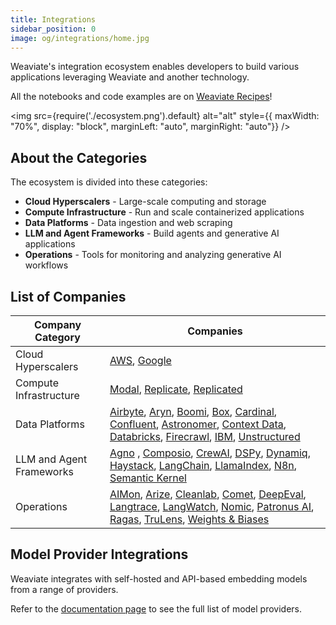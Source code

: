 ```yaml
---
title: Integrations
sidebar_position: 0
image: og/integrations/home.jpg
---
```


Weaviate's integration ecosystem enables developers to build various applications leveraging Weaviate and another technology.

All the notebooks and code examples are on [Weaviate Recipes](https://github.com/weaviate/recipes)!

<img
    src={require('./ecosystem.png').default}
    alt="alt"
    style={{ maxWidth: "70%", display: "block", marginLeft: "auto", marginRight: "auto"}}
/>


## About the Categories
The ecosystem is divided into these categories:

* **Cloud Hyperscalers** - Large-scale computing and storage
* **Compute Infrastructure** - Run and scale containerized applications
* **Data Platforms** - Data ingestion and web scraping 
* **LLM and Agent Frameworks** - Build agents and generative AI applications
* **Operations** - Tools for monitoring and analyzing generative AI workflows



## List of Companies

| Company Category | Companies |
|------------------|-----------|
| Cloud Hyperscalers | [AWS](/integrations/cloud-hyperscalers/aws), [Google](/integrations/cloud-hyperscalers/google)|
| Compute Infrastructure | [Modal](/integrations/compute-infrastructure/modal), [Replicate](/integrations/compute-infrastructure/replicate), [Replicated](/integrations/compute-infrastructure/replicated) |
| Data Platforms |[Airbyte](/integrations/data-platforms/airbyte), [Aryn](/integrations/data-platforms/aryn/), [Boomi](/integrations/data-platforms/boomi/), [Box](/integrations/data-platforms/box/), [Cardinal](/integrations/data-platforms/cardinal), [Confluent](/integrations/data-platforms/confluent), [Astronomer](/integrations/data-platforms/astronomer), [Context Data](/integrations/data-platforms/context-data/), [Databricks](/integrations/data-platforms/databricks/), [Firecrawl](/integrations/data-platforms/firecrawl), [IBM](/integrations/data-platforms/ibm/),  [Unstructured](/integrations/data-platforms/unstructured) |
| LLM and Agent Frameworks | [Agno](/integrations/llm-agent-frameworks/agno/) , [Composio](/integrations/llm-agent-frameworks/composio/), [CrewAI](/integrations/llm-agent-frameworks/crewai/), [DSPy](/integrations/llm-agent-frameworks/dspy/), [Dynamiq](/integrations/llm-agent-frameworks/dynamiq/), [Haystack](/integrations/llm-agent-frameworks/haystack/), [LangChain](/integrations/llm-agent-frameworks/langchain/), [LlamaIndex](/integrations/llm-agent-frameworks/llamaindex/), [N8n](/integrations/llm-agent-frameworks/n8n/), [Semantic Kernel](/integrations/llm-agent-frameworks/semantic-kernel/) |
| Operations | [AIMon](/integrations/operations/aimon/), [Arize](/integrations/operations/arize/), [Cleanlab](/integrations/operations/cleanlab/), [Comet](/integrations/operations/comet/), [DeepEval](/integrations/operations/deepeval/), [Langtrace](/integrations/operations/langtrace/), [LangWatch](/integrations/operations/langwatch/), [Nomic](/integrations/operations/nomic/), [Patronus AI](/integrations/operations/patronus/), [Ragas](/integrations/operations/ragas/), [TruLens](/integrations/operations/trulens/), [Weights & Biases](/integrations/operations/wandb/) |

## Model Provider Integrations 
Weaviate integrates with self-hosted and API-based embedding models from a range of providers.

Refer to the [documentation page](/weaviate/model-providers) to see the full list of model providers.